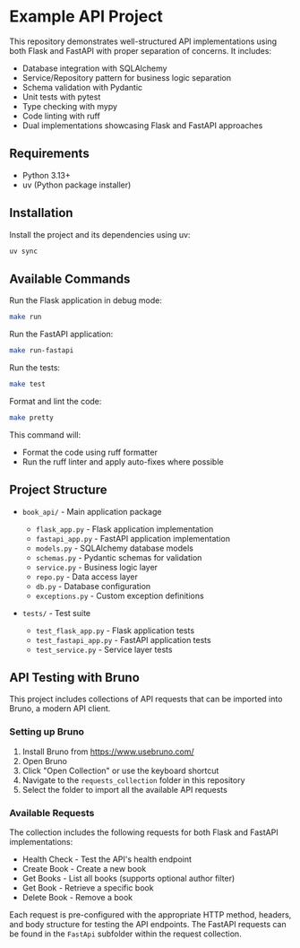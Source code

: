 # Example API Project

This repository demonstrates well-structured API implementations using both Flask and FastAPI with proper separation of concerns. It includes:

- Database integration with SQLAlchemy
- Service/Repository pattern for business logic separation
- Schema validation with Pydantic
- Unit tests with pytest
- Type checking with mypy
- Code linting with ruff
- Dual implementations showcasing Flask and FastAPI approaches

## Requirements

- Python 3.13+
- uv (Python package installer)

## Installation

Install the project and its dependencies using uv:

```bash
uv sync
```

## Available Commands

Run the Flask application in debug mode:
```bash
make run
```

Run the FastAPI application:
```bash
make run-fastapi
```

Run the tests:
```bash
make test
```

Format and lint the code:
```bash
make pretty
```
This command will:
- Format the code using ruff formatter
- Run the ruff linter and apply auto-fixes where possible

## Project Structure

- `book_api/` - Main application package
  - `flask_app.py` - Flask application implementation
  - `fastapi_app.py` - FastAPI application implementation
  - `models.py` - SQLAlchemy database models
  - `schemas.py` - Pydantic schemas for validation
  - `service.py` - Business logic layer
  - `repo.py` - Data access layer
  - `db.py` - Database configuration
  - `exceptions.py` - Custom exception definitions

- `tests/` - Test suite
  - `test_flask_app.py` - Flask application tests
  - `test_fastapi_app.py` - FastAPI application tests
  - `test_service.py` - Service layer tests

## API Testing with Bruno
This project includes collections of API requests that can be imported into Bruno, a modern API client.

### Setting up Bruno
1. Install Bruno from https://www.usebruno.com/
2. Open Bruno
3. Click "Open Collection" or use the keyboard shortcut
4. Navigate to the `requests_collection` folder in this repository
5. Select the folder to import all the available API requests

### Available Requests
The collection includes the following requests for both Flask and FastAPI implementations:
- Health Check - Test the API's health endpoint
- Create Book - Create a new book
- Get Books - List all books (supports optional author filter)
- Get Book - Retrieve a specific book
- Delete Book - Remove a book

Each request is pre-configured with the appropriate HTTP method, headers, and body structure for testing the API endpoints. The FastAPI requests can be found in the `FastApi` subfolder within the request collection.